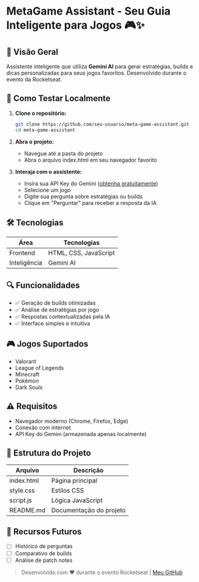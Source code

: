 # MetaGame Assistant - Seu Guia Inteligente para Jogos 🎮✨

## 📌 Visão Geral
Assistente inteligente que utiliza **Gemini AI** para gerar estratégias, builds e dicas personalizadas para seus jogos favoritos. Desenvolvido durante o evento da Rocketseat.

## 🚀 Como Testar Localmente

1. **Clone o repositório:**
   ```bash
   git clone https://github.com/seu-usuario/meta-game-assistant.git
   cd meta-game-assistant
2. **Abra o projeto:** 
    - Navegue até a pasta do projeto
    - Abra o arquivo index.html em seu navegador favorito

3. **Interaja com o assistente:**
    - Insira sua API Key do Gemini ([obtenha gratuitamente](https://aistudio.google.com/))
    - Selecione um jogo
    - Digite sua pergunta sobre estratégias ou builds
    - Clique em "Perguntar" para receber a resposta da IA

## 🛠️ Tecnologias
| Área         | Tecnologias                          |
|--------------|--------------------------------------|
| Frontend     | HTML, CSS, JavaScript                |
| Inteligência | Gemini AI                            |

## 🔍 Funcionalidades
- ✅ Geração de builds otimizadas
- ✅ Análise de estratégias por jogo
- ✅ Respostas contextualizadas pela IA
- ✅ Interface simples e intuitiva

## 🎮 Jogos Suportados
- Valorant
- League of Legends  
- Minecraft
- Pokémon
- Dark Souls

## ⚠️ Requisitos
- Navegador moderno (Chrome, Firefox, Edge)
- Conexão com internet
- API Key do Gemini (armazenada apenas localmente)

## 📂 Estrutura do Projeto

| Arquivo      | Descrição               |
|--------------|-------------------------|
| index.html   | Página principal        |
| style.css    | Estilos CSS             |
| script.js    | Lógica JavaScript       |
| README.md    | Documentação do projeto |

## 🌟 Recursos Futuros
- [ ] Histórico de perguntas
- [ ] Comparativo de builds
- [ ] Análise de patch notes

> Desenvolvido com ❤️ durante o evento Rocketseat | [Meu GitHub](https://github.com/JulianaProgramming)